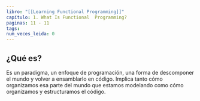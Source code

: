 ```yaml
---
libro: "[[Learning Functional Programming]]"
capítulo: 1. What Is Functional  Programming?
paginas: 11 - 11
tags: 
num_veces_leida: 0
---
```

## ¿Qué es?

Es un paradigma, un enfoque de programación, una forma de descomponer el mundo y volver a ensamblarlo en código. Implica tanto cómo organizamos esa parte del mundo que estamos modelando como cómo organizamos y estructuramos el código.
